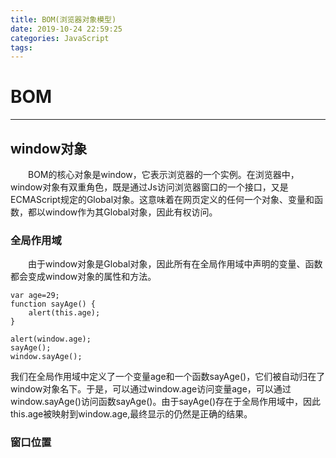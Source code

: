 ```yaml
---
title: BOM(浏览器对象模型)
date: 2019-10-24 22:59:25
categories: JavaScript
tags:
---
```

# BOM
---
## window对象
&emsp;&emsp;BOM的核心对象是window，它表示浏览器的一个实例。在浏览器中，window对象有双重角色，既是通过Js访问浏览器窗口的一个接口，又是ECMAScript规定的Global对象。这意味着在网页定义的任何一个对象、变量和函数，都以window作为其Global对象，因此有权访问。

### 全局作用域
&emsp;&emsp;由于window对象是Global对象，因此所有在全局作用域中声明的变量、函数都会变成window对象的属性和方法。
```
var age=29;
function sayAge() {
    alert(this.age);
}

alert(window.age);
sayAge();
window.sayAge();
```
我们在全局作用域中定义了一个变量age和一个函数sayAge()，它们被自动归在了window对象名下。于是，可以通过window.age访问变量age，可以通过window.sayAge()访问函数sayAge()。由于sayAge()存在于全局作用域中，因此this.age被映射到window.age,最终显示的仍然是正确的结果。

### 窗口位置

